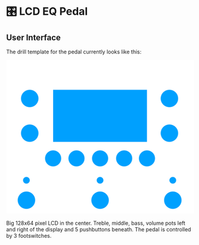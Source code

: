 # 🎛 LCD EQ Pedal

## User Interface

The drill template for the pedal currently looks like this:

![Drill Template](img/drill_template.jpg)

Big 128x64 pixel LCD in the center.
Treble, middle, bass, volume pots left and right of the display and 5 pushbuttons beneath.
The pedal is controlled by 3 footswitches.
